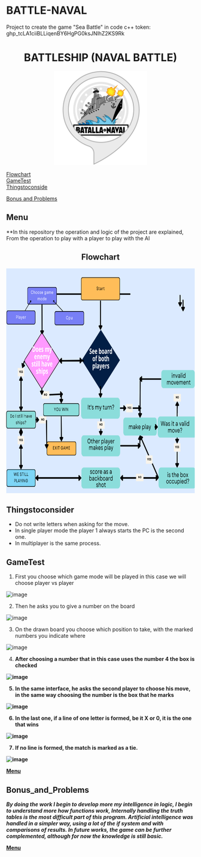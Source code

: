 # BATTLE-NAVAL
Project to create the game "Sea Battle" in code c++
token: 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


<div align= "center">

<h1> BATTLESHIP   (NAVAL BATTLE) </h1>
<img src="https://github.com/UP210923/UP210923_CPP/blob/main/imagenes/51z7QxFM2sL.png" height="250" width="250">
</div align="center">

[Flowchart](#Flowchart)  
[GameTest](#GameTest)  
[Thingstoconside](#ThingsToConsider)


[Bonus and Problems](#Bonus_and_Problems)  
<h2>Menu</h2>
 
 
 
 **In this repository the operation and logic of the project are explained, From the operation to play with a player to play with the AI

 

<div align="center">
 

<h2>Flowchart</h2>
 <img src="https://github.com/UP210923/UP210923_CPP/blob/main/imagenes/flowchartdelship.png" height="600" width="900">

 </div align="center">

<h2>Thingstoconsider</h2>

- Do not write letters when asking for the move.  
- In single player mode the player 1 always starts  the PC is the second one.  
- In multiplayer is the same process.  
 
 
 
<h2>GameTest</h2>
</div align="center">



1. First you choose which game mode will be played in this case we will choose player vs player


![image](https://user-images.githubusercontent.com/112887372/203224849-6c80fca2-bcad-4e8f-b409-b89afc21f947.png)

2. Then he asks you to give a number on the board

![image](https://user-images.githubusercontent.com/112887372/203225486-e0d7facc-8064-4e51-a227-034116faf06a.png)
 
3. On the drawn board you choose which position to take, with the marked numbers you indicate where

![image](https://user-images.githubusercontent.com/112887372/203225875-1595906d-6368-443c-abea-e4edf498c791.png)

4. <b>After choosing a number that in this case uses the number <b>4</b> the box is checked

![image](https://user-images.githubusercontent.com/112887372/203226037-099dd24f-e57f-4ce6-8b32-5a9ef2b29ce1.png)
 
5. In the same interface, he asks the second player to choose his move, in the same way choosing the number is the box that he marks
 
![image](https://user-images.githubusercontent.com/112887372/203227646-cd87ceea-21cd-4669-b378-8268e0f9c851.png)
 
6. In the last one, if a line of one letter is formed, be it X or 0, it is the one that wins
 
![image](https://user-images.githubusercontent.com/112887372/203227922-71c498f6-1960-4bdf-9a18-3e245f169124.png)
 
7. If no line is formed, the match is marked as a tie.
 
![image](https://user-images.githubusercontent.com/112887372/203228128-f836f6a1-912d-4fc4-9f5d-915e67280676.png)

[Menu](#Menu) 
<h2>Bonus_and_Problems</h2>
 


*By doing the work I begin to develop more my intelligence in logic, I begin to understand more how functions work, Internally handling the truth tables is the most difficult part of this program. Artificial intelligence was handled in a simpler way, using a lot of the if system and with comparisons of results.
In future works, the game can be further complemented, although for now the knowledge is still basic.*
 
 
[Menu](#Menu) 

